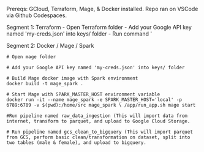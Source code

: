 Prereqs: GCloud, Terraform, Mage, & Docker installed.
Repo ran on VSCode via Github Codespaces.


Segment 1: Terraform
    - Open Terraform folder
    - Add your Google API key named 'my-creds.json' into keys/ folder
    - Run command 
    '

Segment 2: Docker / Mage / Spark

    # Open mage folder

    # Add your Google API key named 'my-creds.json' into keys/ folder

    # Build Mage docker image with Spark environment
    docker build -t mage_spark .

    # Start Mage with SPARK_MASTER_HOST environment variable
    docker run -it --name mage_spark -e SPARK_MASTER_HOST='local' -p 6789:6789 -v $(pwd):/home/src mage_spark \ /app/run_app.sh mage start

    #Run pipeline named raw_data_ingestion (This will import data from internet, transform to parquet, and upload to Google Cloud Storage.

    # Run pipeline named gcs_clean_to_bigquery (This will import parquet from GCS, perform basic clean/transformation on dataset, split into two tables (male & female), and upload to bigquery.
    


